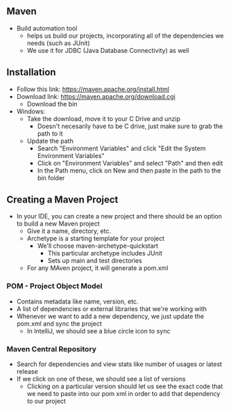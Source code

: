 ## Maven
- Build automation tool
    - helps us build our projects, incorporating all of the dependencies we needs (such as JUnit)
    - We use it for JDBC (Java Database Connectivity) as well

## Installation
- Follow this link: https://maven.apache.org/install.html
- Download link: https://maven.apache.org/download.cgi
    - Download the bin
- Windows:
    - Take the download, move it to your C Drive and unzip
        - Doesn't necesarily have to be C drive, just make sure to grab the path to it
    - Update the path
        - Search "Environment Variables" and click "Edit the System Environment Variables"
        - Click on "Environment Variables" and select "Path" and then edit
        - In the Path menu, click on New and then paste in the path to the bin folder

## Creating a Maven Project
- In your IDE, you can create a new project and there should be an option to build a new Maven project
    - Give it a name, directory, etc.
    - Archetype is a starting template for your project
        - We'll choose maven-archetype-quickstart
            - This particular archetype includes JUnit
            - Sets up main and test directories
    - For any MAven project, it will generate a pom.xml

### POM - Project Object Model
- Contains metadata like name, version, etc.
- A list of dependencies or external libraries that we're working with
- Whenever we want to add a new dependency, we just update the pom.xml and sync the project
    - In IntelliJ, we should see a blue circle icon to sync

### Maven Central Repository
- Search for dependencies and view stats like number of usages or latest release
- If we click on one of these, we should see a list of versions
    - Clicking on a particular version should let us see the exact code that we need to paste into our pom xml in order to add that dependency to our project